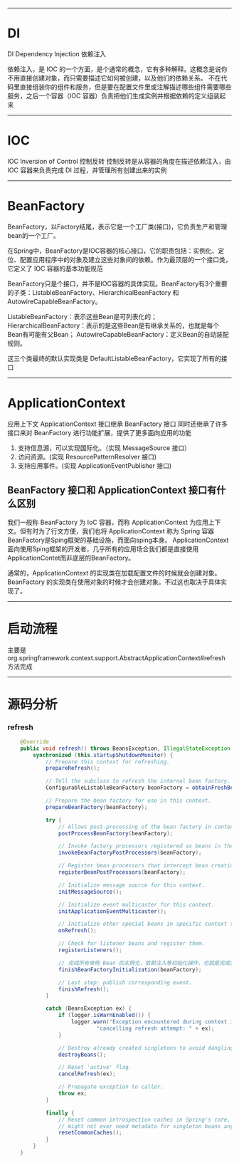 ___
# DI
DI Dependency Injection 依赖注入

依赖注入，是 IOC 的一个方面，是个通常的概念，它有多种解释。这概念是说你不用直接创建对象，而只需要描述它如何被创建，以及他们的依赖关系。
不在代码里直接组装你的组件和服务，但是要在配置文件里或注解描述哪些组件需要哪些服务，之后一个容器（IOC 容器）负责把他们生成实例并根据依赖的定义组装起来

___
# IOC
IOC Inversion of Control 控制反转
控制反转是从容器的角度在描述依赖注入，由 IOC 容器来负责完成 DI 过程，并管理所有创建出来的实例

___
# BeanFactory
BeanFactory，以Factory结尾，表示它是一个工厂类(接口)，它负责生产和管理bean的一个工厂。

在Spring中，BeanFactory是IOC容器的核心接口，它的职责包括：实例化、定位、配置应用程序中的对象及建立这些对象间的依赖。作为最顶层的一个接口类，它定义了 IOC 容器的基本功能规范

BeanFactory只是个接口，并不是IOC容器的具体实现。BeanFactory有3个重要的子类：ListableBeanFactory、HierarchicalBeanFactory 和 AutowireCapableBeanFactory。

ListableBeanFactory：表示这些Bean是可列表化的；
HierarchicalBeanFactory：表示的是这些Bean是有继承关系的，也就是每个Bean有可能有父Bean；
AutowireCapableBeanFactory：定义Bean的自动装配规则。

这三个类最终的默认实现类是 DefaultListableBeanFactory，它实现了所有的接口

___
# ApplicationContext
应用上下文 ApplicationContext 接口继承 BeanFactory 接口
同时还继承了许多接口来对 BeanFactory 进行功能扩展，提供了更多面向应用的功能
1. 支持信息源，可以实现国际化。（实现 MessageSource 接口）
2. 访问资源。(实现 ResourcePatternResolver 接口)
3. 支持应用事件。(实现 ApplicationEventPublisher 接口)

## BeanFactory 接口和 ApplicationContext 接口有什么区别
我们一般称 BeanFactory 为 IoC 容器，而称 ApplicationContext 为应用上下文。但有时为了行文方便，我们也将 ApplicationContext 称为 Spring 容器
BeanFactory是Sping框架的基础设施，而面向sping本身。
ApplicationContext面向使用Sping框架的开发者，几乎所有的应用场合我们都是直接使用ApplicationContet而非底层的BeanFactory。

通常的，ApplicationContext 的实现类在加载配置文件的时候就会创建对象。BeanFactory 的实现类在使用对象的时候才会创建对象。不过这也取决于具体实现了。

___
# 启动流程
主要是 org.springframework.context.support.AbstractApplicationContext#refresh 方法完成

___
# 源码分析

### refresh
```java
	@Override
	public void refresh() throws BeansException, IllegalStateException {
		synchronized (this.startupShutdownMonitor) {
			// Prepare this context for refreshing.
			prepareRefresh();

			// Tell the subclass to refresh the internal bean factory.
			ConfigurableListableBeanFactory beanFactory = obtainFreshBeanFactory();

			// Prepare the bean factory for use in this context.
			prepareBeanFactory(beanFactory);

			try {
				// Allows post-processing of the bean factory in context subclasses.
				postProcessBeanFactory(beanFactory);

				// Invoke factory processors registered as beans in the context.
				invokeBeanFactoryPostProcessors(beanFactory);

				// Register bean processors that intercept bean creation.
				registerBeanPostProcessors(beanFactory);

				// Initialize message source for this context.
				initMessageSource();

				// Initialize event multicaster for this context.
				initApplicationEventMulticaster();

				// Initialize other special beans in specific context subclasses.
				onRefresh();

				// Check for listener beans and register them.
				registerListeners();

				// 完成所有单例 Bean 的实例化、依赖注入等初始化操作，也就是完成我们注解的所有单例 Bean 的实例化
				finishBeanFactoryInitialization(beanFactory);

				// Last step: publish corresponding event.
				finishRefresh();
			}

			catch (BeansException ex) {
				if (logger.isWarnEnabled()) {
					logger.warn("Exception encountered during context initialization - " +
							"cancelling refresh attempt: " + ex);
				}

				// Destroy already created singletons to avoid dangling resources.
				destroyBeans();

				// Reset 'active' flag.
				cancelRefresh(ex);

				// Propagate exception to caller.
				throw ex;
			}

			finally {
				// Reset common introspection caches in Spring's core, since we
				// might not ever need metadata for singleton beans anymore...
				resetCommonCaches();
			}
		}
	}
```


